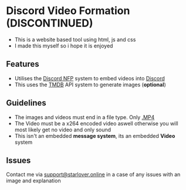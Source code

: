 # Discord Video Formation (DISCONTINUED)

- This is a website based tool using html, js and css
- I made this myself so i hope it is enjoyed

## Features
- Utilises the [Discord NFP](https://discord.nfp.is/) system to embed videos into [Discord](https://discord.com/)
- This uses the [TMDB](https://www.themoviedb.org/) API system to generate images (**optional**)

## Guidelines
- The images and videos must end in a file type. Only [.MP4](https://www.cloudflare.com/learning/video/what-is-mp4/)
- The Video must be a x264 encoded video aswell otherwise you will most likely get no video and only sound
- This isn't an embedded **message system**, its an embedded **Video** system

## Issues
Contact me via <a href="mailto:support@starlover.online">support@starlover.online</a> in a case of any issues with an image and explanation

